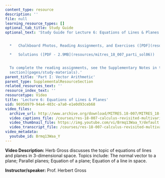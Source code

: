 ```yaml
---
content_type: resource
description: ''
file: null
learning_resource_types: []
optional_tab_title: Study Guide
optional_text: 'Study Guide for Lecture 6: Equations of Lines & Planes


  *   Chalkboard Photos, Reading Assignments, and Exercises ([PDF](resources/mitres_18_007_parti_lec06))

  *   Solutions ([PDF - 2.9MB](resources/mitres_18_007_parti_sol06))


  To complete the reading assignments, see the Supplementary Notes in the [Study Materials
  section](pages/study-materials).'
parent_title: 'Part I: Vector Arithmetic'
parent_type: SupplementalResourceSection
related_resources_text: ''
resource_index_text: ''
resourcetype: Video
title: 'Lecture 6: Equations of Lines & Planes'
uid: 96958979-94a4-403c-a7a0-e1e0d93ceb68
video_files:
  archive_url: http://www.archive.org/download/MITRES.18-007/MITRES_18-007_Part1_lec6_300k.mp4
  video_captions_file: /courses/res-18-007-calculus-revisited-multivariable-calculus-fall-2011/825cac4deba351a7b850c7e2980e7533_Brmq13Waa_Y.vtt
  video_thumbnail_file: https://img.youtube.com/vi/Brmq13Waa_Y/default.jpg
  video_transcript_file: /courses/res-18-007-calculus-revisited-multivariable-calculus-fall-2011/32545c339724cc70182e76d44b28328d_Brmq13Waa_Y.pdf
video_metadata:
  youtube_id: Brmq13Waa_Y
---
```


**Video Description:** Herb Gross discusses the topic of equations of lines and planes in 3-dimensional space. Topics include: The normal vector to a plane; Parallel planes; Equation of a plane; Equation of a line in space.

**Instructor/speaker:** Prof. Herbert Gross